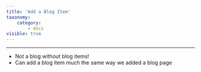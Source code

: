 ```yaml
---
title: 'Add a Blog Item'
taxonomy:
    category:
        - docs
visible: true
---
```


---

- Not a blog without blog items!
- Can add a blog item much the same way we added a blog page

